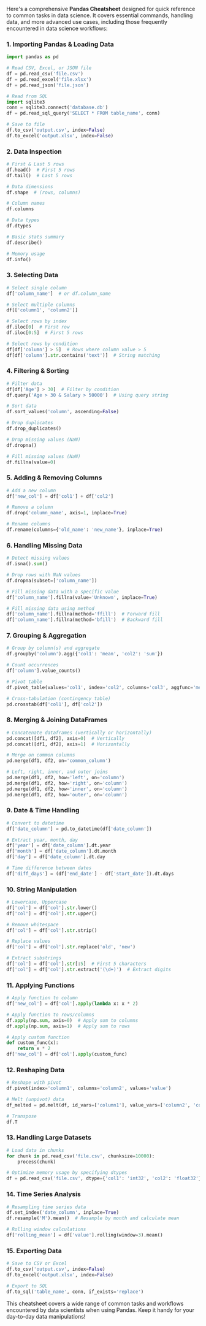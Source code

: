 Here's a comprehensive **Pandas Cheatsheet** designed for quick reference to common tasks in data science. It covers essential commands, handling data, and more advanced use cases, including those frequently encountered in data science workflows:

### **1. Importing Pandas & Loading Data**
```python
import pandas as pd

# Read CSV, Excel, or JSON file
df = pd.read_csv('file.csv')
df = pd.read_excel('file.xlsx')
df = pd.read_json('file.json')

# Read from SQL
import sqlite3
conn = sqlite3.connect('database.db')
df = pd.read_sql_query('SELECT * FROM table_name', conn)

# Save to file
df.to_csv('output.csv', index=False)
df.to_excel('output.xlsx', index=False)
```

### **2. Data Inspection**
```python
# First & Last 5 rows
df.head()  # First 5 rows
df.tail()  # Last 5 rows

# Data dimensions
df.shape  # (rows, columns)

# Column names
df.columns

# Data types
df.dtypes

# Basic stats summary
df.describe()

# Memory usage
df.info()
```

### **3. Selecting Data**
```python
# Select single column
df['column_name']  # or df.column_name

# Select multiple columns
df[['column1', 'column2']]

# Select rows by index
df.iloc[0]  # First row
df.iloc[0:5]  # First 5 rows

# Select rows by condition
df[df['column'] > 5]  # Rows where column value > 5
df[df['column'].str.contains('text')]  # String matching
```

### **4. Filtering & Sorting**
```python
# Filter data
df[df['Age'] > 30]  # Filter by condition
df.query('Age > 30 & Salary > 50000')  # Using query string

# Sort data
df.sort_values('column', ascending=False)

# Drop duplicates
df.drop_duplicates()

# Drop missing values (NaN)
df.dropna()

# Fill missing values (NaN)
df.fillna(value=0)
```

### **5. Adding & Removing Columns**
```python
# Add a new column
df['new_col'] = df['col1'] + df['col2']

# Remove a column
df.drop('column_name', axis=1, inplace=True)

# Rename columns
df.rename(columns={'old_name': 'new_name'}, inplace=True)
```

### **6. Handling Missing Data**
```python
# Detect missing values
df.isna().sum()

# Drop rows with NaN values
df.dropna(subset=['column_name'])

# Fill missing data with a specific value
df['column_name'].fillna(value='Unknown', inplace=True)

# Fill missing data using method
df['column_name'].fillna(method='ffill')  # Forward fill
df['column_name'].fillna(method='bfill')  # Backward fill
```

### **7. Grouping & Aggregation**
```python
# Group by column(s) and aggregate
df.groupby('column').agg({'col1': 'mean', 'col2': 'sum'})

# Count occurrences
df['column'].value_counts()

# Pivot table
df.pivot_table(values='col1', index='col2', columns='col3', aggfunc='mean')

# Cross-tabulation (contingency table)
pd.crosstab(df['col1'], df['col2'])
```

### **8. Merging & Joining DataFrames**
```python
# Concatenate dataframes (vertically or horizontally)
pd.concat([df1, df2], axis=0)  # Vertically
pd.concat([df1, df2], axis=1)  # Horizontally

# Merge on common columns
pd.merge(df1, df2, on='common_column')

# Left, right, inner, and outer joins
pd.merge(df1, df2, how='left', on='column')
pd.merge(df1, df2, how='right', on='column')
pd.merge(df1, df2, how='inner', on='column')
pd.merge(df1, df2, how='outer', on='column')
```

### **9. Date & Time Handling**
```python
# Convert to datetime
df['date_column'] = pd.to_datetime(df['date_column'])

# Extract year, month, day
df['year'] = df['date_column'].dt.year
df['month'] = df['date_column'].dt.month
df['day'] = df['date_column'].dt.day

# Time difference between dates
df['diff_days'] = (df['end_date'] - df['start_date']).dt.days
```

### **10. String Manipulation**
```python
# Lowercase, Uppercase
df['col'] = df['col'].str.lower()
df['col'] = df['col'].str.upper()

# Remove whitespace
df['col'] = df['col'].str.strip()

# Replace values
df['col'] = df['col'].str.replace('old', 'new')

# Extract substrings
df['col'] = df['col'].str[:5]  # First 5 characters
df['col'] = df['col'].str.extract('(\d+)')  # Extract digits
```

### **11. Applying Functions**
```python
# Apply function to column
df['new_col'] = df['col'].apply(lambda x: x * 2)

# Apply function to rows/columns
df.apply(np.sum, axis=0)  # Apply sum to columns
df.apply(np.sum, axis=1)  # Apply sum to rows

# Apply custom function
def custom_func(x):
    return x * 2
df['new_col'] = df['col'].apply(custom_func)
```

### **12. Reshaping Data**
```python
# Reshape with pivot
df.pivot(index='column1', columns='column2', values='value')

# Melt (unpivot) data
df_melted = pd.melt(df, id_vars=['column1'], value_vars=['column2', 'column3'])

# Transpose
df.T
```

### **13. Handling Large Datasets**
```python
# Load data in chunks
for chunk in pd.read_csv('file.csv', chunksize=10000):
    process(chunk)

# Optimize memory usage by specifying dtypes
df = pd.read_csv('file.csv', dtype={'col1': 'int32', 'col2': 'float32'})
```

### **14. Time Series Analysis**
```python
# Resampling time series data
df.set_index('date_column', inplace=True)
df.resample('M').mean()  # Resample by month and calculate mean

# Rolling window calculations
df['rolling_mean'] = df['value'].rolling(window=3).mean()
```

### **15. Exporting Data**
```python
# Save to CSV or Excel
df.to_csv('output.csv', index=False)
df.to_excel('output.xlsx', index=False)

# Export to SQL
df.to_sql('table_name', conn, if_exists='replace')
```

This cheatsheet covers a wide range of common tasks and workflows encountered by data scientists when using Pandas. Keep it handy for your day-to-day data manipulations!

